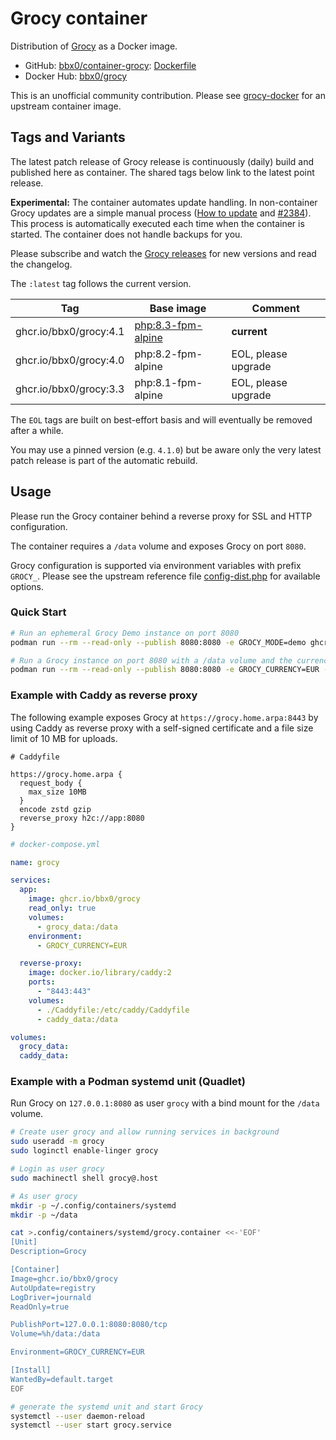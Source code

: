 # Grocy container

Distribution of [Grocy](https://github.com/grocy/grocy) as a Docker image.

- GitHub: [bbx0/container-grocy](https://github.com/bbx0/container-grocy): [Dockerfile](https://github.com/bbx0/container-grocy/blob/main/Dockerfile)
- Docker Hub: [bbx0/grocy](https://hub.docker.com/r/bbx0/grocy)

This is an unofficial community contribution. Please see [grocy-docker](https://github.com/grocy/grocy-docker) for an upstream container image.

## Tags and Variants

The latest patch release of Grocy release is continuously (daily) build and published here as container. The shared tags below link to the latest point release.

**Experimental:** The container automates update handling. In non-container Grocy updates are a simple manual process ([How to update](https://github.com/grocy/grocy/tree/release#how-to-update) and [#2384](https://github.com/grocy/grocy/issues/2384)). This process is automatically executed each time when the container is started. The container does not handle backups for you.

Please subscribe and watch the [Grocy releases](https://github.com/grocy/grocy/releases) for new versions and read the changelog.

The `:latest` tag follows the current version.

| Tag                       | Base image                                                                                                                            | Comment             |
| ------------------------- | ------------------------------------------------------------------------------------------------------------------------------------- | ------------------- |
| ghcr.io/bbx0/grocy:4.1    | [php:8.3-fpm-alpine](https://github.com/docker-library/docs/blob/master/php/README.md#supported-tags-and-respective-dockerfile-links) | **current**       |
| ghcr.io/bbx0/grocy:4.0    | php:8.2-fpm-alpine                                                                                                                    | EOL, please upgrade |
| ghcr.io/bbx0/grocy:3.3    | php:8.1-fpm-alpine                                                                                                                    | EOL, please upgrade |

The `EOL` tags are built on best-effort basis and will eventually be removed after a while.

You may use a pinned version (e.g. `4.1.0`) but be aware only the very latest patch release is part of the automatic rebuild.

## Usage

Please run the Grocy container behind a reverse proxy for SSL and HTTP configuration.

The container requires a `/data` volume and exposes Grocy on port `8080`.

Grocy configuration is supported via environment variables with prefix `GROCY_`. Please see the upstream reference file [config-dist.php](https://github.com/grocy/grocy/blob/release/config-dist.php) for available options.

### Quick Start

```bash
# Run an ephemeral Grocy Demo instance on port 8080
podman run --rm --read-only --publish 8080:8080 -e GROCY_MODE=demo ghcr.io/bbx0/grocy

# Run a Grocy instance on port 8080 with a /data volume and the currency Euro
podman run --rm --read-only --publish 8080:8080 -e GROCY_CURRENCY=EUR -v grocy_data:/data ghcr.io/bbx0/grocy
```

### Example with Caddy as reverse proxy

The following example exposes Grocy at `https://grocy.home.arpa:8443` by using Caddy as reverse proxy with a self-signed certificate and a file size limit of 10 MB for uploads.

```Caddyfile
# Caddyfile

https://grocy.home.arpa {
  request_body {
    max_size 10MB
  }
  encode zstd gzip
  reverse_proxy h2c://app:8080
}
```

```yml
# docker-compose.yml

name: grocy

services:
  app:
    image: ghcr.io/bbx0/grocy
    read_only: true
    volumes:
      - grocy_data:/data
    environment:
      - GROCY_CURRENCY=EUR

  reverse-proxy:
    image: docker.io/library/caddy:2
    ports:
      - "8443:443"
    volumes:
      - ./Caddyfile:/etc/caddy/Caddyfile
      - caddy_data:/data

volumes:
  grocy_data:
  caddy_data:
```

### Example with a Podman systemd unit (Quadlet)

Run Grocy on `127.0.0.1:8080` as user `grocy` with a bind mount for the `/data` volume.

```bash
# Create user grocy and allow running services in background
sudo useradd -m grocy
sudo loginctl enable-linger grocy

# Login as user grocy
sudo machinectl shell grocy@.host

# As user grocy
mkdir -p ~/.config/containers/systemd
mkdir -p ~/data

cat >.config/containers/systemd/grocy.container <<-'EOF'
[Unit]
Description=Grocy

[Container]
Image=ghcr.io/bbx0/grocy
AutoUpdate=registry
LogDriver=journald
ReadOnly=true

PublishPort=127.0.0.1:8080:8080/tcp
Volume=%h/data:/data

Environment=GROCY_CURRENCY=EUR

[Install]
WantedBy=default.target
EOF

# generate the systemd unit and start Grocy
systemctl --user daemon-reload
systemctl --user start grocy.service
```
